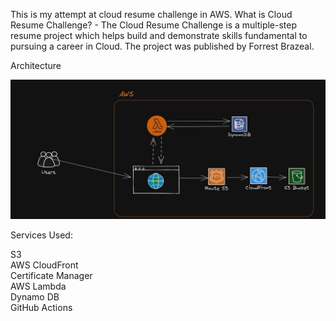 This is my attempt at cloud resume challenge in AWS. What is Cloud Resume Challenge? - The Cloud Resume Challenge is a multiple-step resume project which helps build and demonstrate skills fundamental to pursuing a career in Cloud. The project was published by Forrest Brazeal.

Architecture

![Architecture Design](/architect.jpg)

Services Used:<br>

S3<br>
AWS CloudFront<br>
Certificate Manager<br>
AWS Lambda<br>
Dynamo DB<br>
GitHub Actions